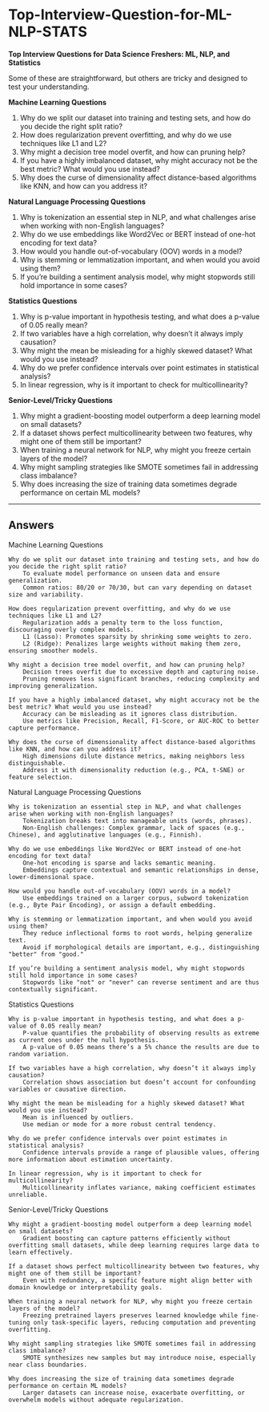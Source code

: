 # Top-Interview-Question-for-ML-NLP-STATS

**Top Interview Questions for Data Science Freshers: ML, NLP, and Statistics** 

Some of these are straightforward, but others are tricky and designed to test your understanding. 

**Machine Learning Questions** 
1. Why do we split our dataset into training and testing sets, and how do you decide the right split ratio? 
2. How does regularization prevent overfitting, and why do we use techniques like L1 and L2? 
3. Why might a decision tree model overfit, and how can pruning help? 
4. If you have a highly imbalanced dataset, why might accuracy not be the best metric? What would you use instead? 
5. Why does the curse of dimensionality affect distance-based algorithms like KNN, and how can you address it? 

**Natural Language Processing Questions** 
1. Why is tokenization an essential step in NLP, and what challenges arise when working with non-English languages? 
2. Why do we use embeddings like Word2Vec or BERT instead of one-hot encoding for text data? 
3. How would you handle out-of-vocabulary (OOV) words in a model? 
4. Why is stemming or lemmatization important, and when would you avoid using them? 
5. If you’re building a sentiment analysis model, why might stopwords still hold importance in some cases? 

**Statistics Questions** 
1. Why is p-value important in hypothesis testing, and what does a p-value of 0.05 really mean? 
2. If two variables have a high correlation, why doesn’t it always imply causation? 
3. Why might the mean be misleading for a highly skewed dataset? What would you use instead? 
4. Why do we prefer confidence intervals over point estimates in statistical analysis? 
5. In linear regression, why is it important to check for multicollinearity? 

**Senior-Level/Tricky Questions** 
1. Why might a gradient-boosting model outperform a deep learning model on small datasets? 
2. If a dataset shows perfect multicollinearity between two features, why might one of them still be important? 
3. When training a neural network for NLP, why might you freeze certain layers of the model? 
4. Why might sampling strategies like SMOTE sometimes fail in addressing class imbalance? 
5. Why does increasing the size of training data sometimes degrade performance on certain ML models? 


---
## Answers

Machine Learning Questions

    Why do we split our dataset into training and testing sets, and how do you decide the right split ratio?
        To evaluate model performance on unseen data and ensure generalization.
        Common ratios: 80/20 or 70/30, but can vary depending on dataset size and variability.

    How does regularization prevent overfitting, and why do we use techniques like L1 and L2?
        Regularization adds a penalty term to the loss function, discouraging overly complex models.
        L1 (Lasso): Promotes sparsity by shrinking some weights to zero.
        L2 (Ridge): Penalizes large weights without making them zero, ensuring smoother models.

    Why might a decision tree model overfit, and how can pruning help?
        Decision trees overfit due to excessive depth and capturing noise.
        Pruning removes less significant branches, reducing complexity and improving generalization.

    If you have a highly imbalanced dataset, why might accuracy not be the best metric? What would you use instead?
        Accuracy can be misleading as it ignores class distribution.
        Use metrics like Precision, Recall, F1-Score, or AUC-ROC to better capture performance.

    Why does the curse of dimensionality affect distance-based algorithms like KNN, and how can you address it?
        High dimensions dilute distance metrics, making neighbors less distinguishable.
        Address it with dimensionality reduction (e.g., PCA, t-SNE) or feature selection.

Natural Language Processing Questions

    Why is tokenization an essential step in NLP, and what challenges arise when working with non-English languages?
        Tokenization breaks text into manageable units (words, phrases).
        Non-English challenges: Complex grammar, lack of spaces (e.g., Chinese), and agglutinative languages (e.g., Finnish).

    Why do we use embeddings like Word2Vec or BERT instead of one-hot encoding for text data?
        One-hot encoding is sparse and lacks semantic meaning.
        Embeddings capture contextual and semantic relationships in dense, lower-dimensional space.

    How would you handle out-of-vocabulary (OOV) words in a model?
        Use embeddings trained on a larger corpus, subword tokenization (e.g., Byte Pair Encoding), or assign a default embedding.

    Why is stemming or lemmatization important, and when would you avoid using them?
        They reduce inflectional forms to root words, helping generalize text.
        Avoid if morphological details are important, e.g., distinguishing "better" from "good."

    If you’re building a sentiment analysis model, why might stopwords still hold importance in some cases?
        Stopwords like "not" or "never" can reverse sentiment and are thus contextually significant.

Statistics Questions

    Why is p-value important in hypothesis testing, and what does a p-value of 0.05 really mean?
        P-value quantifies the probability of observing results as extreme as current ones under the null hypothesis.
        A p-value of 0.05 means there’s a 5% chance the results are due to random variation.

    If two variables have a high correlation, why doesn’t it always imply causation?
        Correlation shows association but doesn’t account for confounding variables or causative direction.

    Why might the mean be misleading for a highly skewed dataset? What would you use instead?
        Mean is influenced by outliers.
        Use median or mode for a more robust central tendency.

    Why do we prefer confidence intervals over point estimates in statistical analysis?
        Confidence intervals provide a range of plausible values, offering more information about estimation uncertainty.

    In linear regression, why is it important to check for multicollinearity?
        Multicollinearity inflates variance, making coefficient estimates unreliable.

Senior-Level/Tricky Questions

    Why might a gradient-boosting model outperform a deep learning model on small datasets?
        Gradient boosting can capture patterns efficiently without overfitting small datasets, while deep learning requires large data to learn effectively.

    If a dataset shows perfect multicollinearity between two features, why might one of them still be important?
        Even with redundancy, a specific feature might align better with domain knowledge or interpretability goals.

    When training a neural network for NLP, why might you freeze certain layers of the model?
        Freezing pretrained layers preserves learned knowledge while fine-tuning only task-specific layers, reducing computation and preventing overfitting.

    Why might sampling strategies like SMOTE sometimes fail in addressing class imbalance?
        SMOTE synthesizes new samples but may introduce noise, especially near class boundaries.

    Why does increasing the size of training data sometimes degrade performance on certain ML models?
        Larger datasets can increase noise, exacerbate overfitting, or overwhelm models without adequate regularization.
